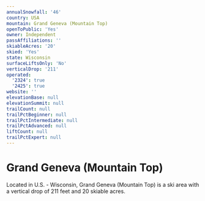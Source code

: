 ```yaml
---
annualSnowfall: '46'
country: USA
mountain: Grand Geneva (Mountain Top)
openToPublic: 'Yes'
owner: Independent
passAffiliations: ''
skiableAcres: '20'
skied: 'Yes'
state: Wisconsin
surfaceLiftsOnly: 'No'
verticalDrop: '211'
operated:
  '2324': true
  '2425': true
website: ''
elevationBase: null
elevationSummit: null
trailCount: null
trailPctBeginner: null
trailPctIntermediate: null
trailPctAdvanced: null
liftCount: null
trailPctExpert: null
---
```



# Grand Geneva (Mountain Top)

Located in U.S. - Wisconsin, Grand Geneva (Mountain Top) is a ski area with a vertical drop of 211 feet and 20 skiable acres.
